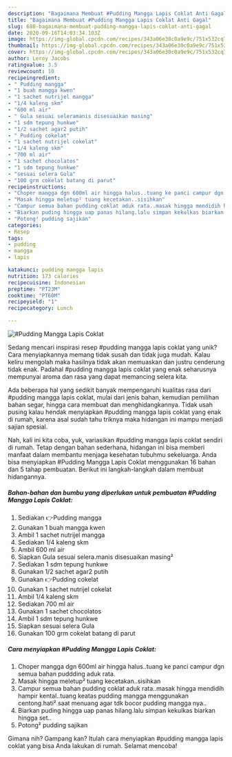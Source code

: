 ```yaml
---
description: "Bagaimana Membuat #Pudding Mangga Lapis Coklat Anti Gagal"
title: "Bagaimana Membuat #Pudding Mangga Lapis Coklat Anti Gagal"
slug: 688-bagaimana-membuat-pudding-mangga-lapis-coklat-anti-gagal
date: 2020-09-16T14:03:34.103Z
image: https://img-global.cpcdn.com/recipes/343a06e30c0a9e9c/751x532cq70/pudding-mangga-lapis-coklat-foto-resep-utama.jpg
thumbnail: https://img-global.cpcdn.com/recipes/343a06e30c0a9e9c/751x532cq70/pudding-mangga-lapis-coklat-foto-resep-utama.jpg
cover: https://img-global.cpcdn.com/recipes/343a06e30c0a9e9c/751x532cq70/pudding-mangga-lapis-coklat-foto-resep-utama.jpg
author: Leroy Jacobs
ratingvalue: 3.5
reviewcount: 10
recipeingredient:
- " Pudding mangga"
- "1 buah mangga kwen"
- "1 sachet nutrijel mangga"
- "1/4 kaleng skm"
- "600 ml air"
- " Gula sesuai seleramanis disesuaikan masing"
- "1 sdm tepung hunkwe"
- "1/2 sachet agar2 putih"
- " Pudding cokelat"
- "1 sachet nutrijel cokelat"
- "1/4 kaleng skm"
- "700 ml air"
- "1 sachet chocolatos"
- "1 sdm tepung hunkwe"
- "sesuai selera Gula"
- "100 grm cokelat batang di parut"
recipeinstructions:
- "Choper mangga dgn 600ml air hingga halus..tuang ke panci campur dgn semua bahan puddding aduk rata."
- "Masak hingga meletup² tuang kecetakan..sisihkan"
- "Campur semua bahan pudding coklat aduk rata..masak hingga mendidih hampir kental..tuang keatas pudding mangga menggunakan centong.hati² saat menuang agar tdk bocor pudding mangga nya.."
- "Biarkan puding hingga uap panas hilang.lalu simpan kekulkas biarkan hingga set.."
- "Potong² pudding sajikan"
categories:
- Resep
tags:
- pudding
- mangga
- lapis

katakunci: pudding mangga lapis 
nutrition: 173 calories
recipecuisine: Indonesian
preptime: "PT23M"
cooktime: "PT60M"
recipeyield: "1"
recipecategory: Lunch

---
```



![#Pudding Mangga Lapis Coklat](https://img-global.cpcdn.com/recipes/343a06e30c0a9e9c/751x532cq70/pudding-mangga-lapis-coklat-foto-resep-utama.jpg)

Sedang mencari inspirasi resep #pudding mangga lapis coklat yang unik? Cara menyiapkannya memang tidak susah dan tidak juga mudah. Kalau keliru mengolah maka hasilnya tidak akan memuaskan dan justru cenderung tidak enak. Padahal #pudding mangga lapis coklat yang enak seharusnya mempunyai aroma dan rasa yang dapat memancing selera kita.

Ada beberapa hal yang sedikit banyak mempengaruhi kualitas rasa dari #pudding mangga lapis coklat, mulai dari jenis bahan, kemudian pemilihan bahan segar, hingga cara membuat dan menghidangkannya. Tidak usah pusing kalau hendak menyiapkan #pudding mangga lapis coklat yang enak di rumah, karena asal sudah tahu triknya maka hidangan ini mampu menjadi sajian spesial.




Nah, kali ini kita coba, yuk, variasikan #pudding mangga lapis coklat sendiri di rumah. Tetap dengan bahan sederhana, hidangan ini bisa memberi manfaat dalam membantu menjaga kesehatan tubuhmu sekeluarga. Anda bisa menyiapkan #Pudding Mangga Lapis Coklat menggunakan 16 bahan dan 5 tahap pembuatan. Berikut ini langkah-langkah dalam membuat hidangannya.

<!--inarticleads1-->

##### Bahan-bahan dan bumbu yang diperlukan untuk pembuatan #Pudding Mangga Lapis Coklat:

1. Sediakan  👉Pudding mangga
1. Gunakan 1 buah mangga kwen
1. Ambil 1 sachet nutrijel mangga
1. Sediakan 1/4 kaleng skm
1. Ambil 600 ml air
1. Siapkan  Gula sesuai selera.manis disesuaikan masing²
1. Sediakan 1 sdm tepung hunkwe
1. Gunakan 1/2 sachet agar2 putih
1. Gunakan  👉Pudding cokelat
1. Gunakan 1 sachet nutrijel cokelat
1. Ambil 1/4 kaleng skm
1. Sediakan 700 ml air
1. Gunakan 1 sachet chocolatos
1. Ambil 1 sdm tepung hunkwe
1. Siapkan sesuai selera Gula
1. Gunakan 100 grm cokelat batang di parut




<!--inarticleads2-->

##### Cara menyiapkan #Pudding Mangga Lapis Coklat:

1. Choper mangga dgn 600ml air hingga halus..tuang ke panci campur dgn semua bahan puddding aduk rata.
1. Masak hingga meletup² tuang kecetakan..sisihkan
1. Campur semua bahan pudding coklat aduk rata..masak hingga mendidih hampir kental..tuang keatas pudding mangga menggunakan centong.hati² saat menuang agar tdk bocor pudding mangga nya..
1. Biarkan puding hingga uap panas hilang.lalu simpan kekulkas biarkan hingga set..
1. Potong² pudding sajikan




Gimana nih? Gampang kan? Itulah cara menyiapkan #pudding mangga lapis coklat yang bisa Anda lakukan di rumah. Selamat mencoba!
